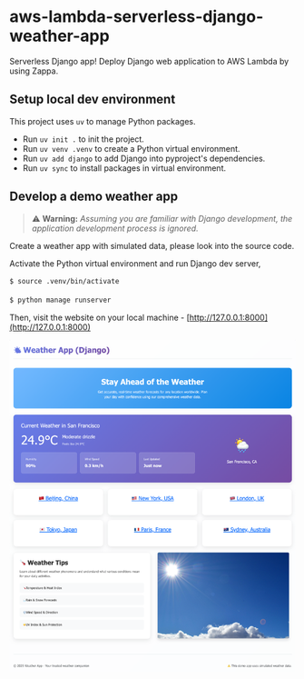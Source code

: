 # aws-lambda-serverless-django-weather-app
Serverless Django app! Deploy Django web application to AWS Lambda by using Zappa.


## Setup local dev environment

This project uses `uv` to manage Python packages.

* Run `uv init .` to init the project.
* Run `uv venv .venv` to create a Python virtual environment.
* Run `uv add django` to add Django into pyproject's dependencies.
* Run `uv sync` to install packages in virtual environment.


## Develop a demo weather app

> ⚠️ **Warning:** *Assuming you are familiar with Django development,* 
> *the application development process is ignored.*

Create a weather app with simulated data, please look into the source code.

Activate the Python virtual environment and run Django dev server,
```bash
$ source .venv/bin/activate

$ python manage runserver
```

Then, visit the website on your local machine - [http://127.0.0.1:8000](http://127.0.0.1:8000)

![App Screenshot](./assets/app1.png)
